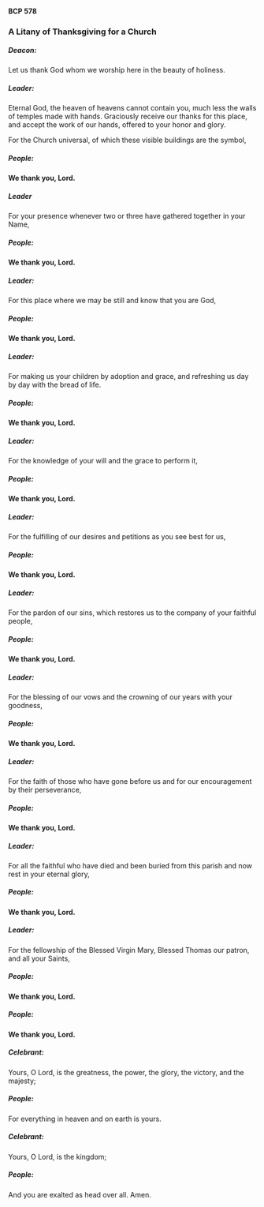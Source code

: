 #### BCP	578
### A Litany of Thanksgiving for a Church

##### Deacon:
Let us thank God whom we worship here in the beauty of holiness.

##### Leader:
Eternal God, the heaven of heavens cannot contain you, much less the walls of temples made with hands. Graciously receive our thanks for this place, and accept the work of our hands, offered to your honor and glory.

For the Church universal, of which these visible buildings are the symbol,
##### **People:**
**We thank you, Lord.**

##### Leader
For your presence whenever two or three have gathered together in your Name,
##### **People:**
**We thank you, Lord.**

##### Leader:
For this place where we may be still and know that you are God,
##### **People:**
**We thank you, Lord.**

##### Leader:
For making us your children by adoption and grace, and refreshing us day by day with the bread of life.
##### **People:**
**We thank you, Lord.**

##### Leader:
For the knowledge of your will and the grace to perform it,
##### **People:**
**We thank you, Lord.**

##### Leader:
For the fulfilling of our desires and petitions as you see best for us,
##### **People:**
**We thank you, Lord.**

##### Leader:
For the pardon of our sins, which restores us to the company of your faithful people,
##### **People:**
**We thank you, Lord.**

##### Leader:
For the blessing of our vows and the crowning of our years with your goodness,
##### **People:**
**We thank you, Lord.**

##### Leader:
For the faith of those who have gone before us and for our encouragement by their perseverance,
##### **People:**
**We thank you, Lord.**

##### Leader:
For all the faithful who have died and been buried from this parish and now rest in your eternal glory,
##### **People:**
**We thank you, Lord.**

##### Leader:
For the fellowship of the Blessed Virgin Mary, Blessed Thomas our patron, and all your Saints,
##### **People:**
**We thank you, Lord.**

##### **People:**
**We thank you, Lord.**

##### Celebrant:
Yours, O Lord, is the greatness, the power, the glory, the victory, and the majesty;

##### **People:**
For everything in heaven and on earth is yours.

##### Celebrant:
Yours, O Lord, is the kingdom;

##### **People:**
And you are exalted as head over all. Amen.
